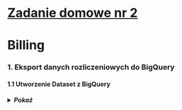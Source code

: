 # [Zadanie domowe nr 2](https://szkolachmury.pl/google-cloud-platform-droga-architekta/tydzien-2-podstawy-pracy-z-gcp/zadanie-domowe-nr-2/)

# Billing

### 1. Eksport danych rozliczeniowych do BigQuery

#### 1.1 Utworzenie Dataset z BigQuery

<details>
  <summary><b><i>Pokaż</i></b></summary>

![BigQuery](./img/dataset.jpg "BigQuery")
![BigQuery](./img/dataset2.jpg "BigQuery")
</details>
